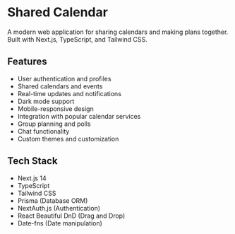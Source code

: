 # Shared Calendar

A modern web application for sharing calendars and making plans together. Built with Next.js, TypeScript, and Tailwind CSS.

## Features

- User authentication and profiles
- Shared calendars and events
- Real-time updates and notifications
- Dark mode support
- Mobile-responsive design
- Integration with popular calendar services
- Group planning and polls
- Chat functionality
- Custom themes and customization

## Tech Stack

- Next.js 14
- TypeScript
- Tailwind CSS
- Prisma (Database ORM)
- NextAuth.js (Authentication)
- React Beautiful DnD (Drag and Drop)
- Date-fns (Date manipulation)

